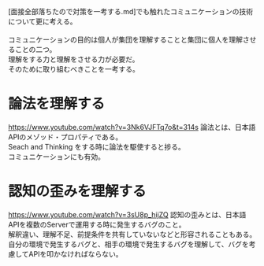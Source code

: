 [面接全部落ちたので対策を一考する.md]でも触れたコミュニケーションの技術について更に考える。<br>
<br>
コミュニケーションの目的は個人が集団を理解することと集団に個人を理解させることの二つ。<br>
理解をする力と理解をさせる力が必要だ。<br>
そのために取り組むべきことを一考する。<br>


# 論法を理解する
https://www.youtube.com/watch?v=3Nk6VJFTq7o&t=314s
論法とは、日本語APIのメゾッド・プロパティである。<br>
Seach and Thinking をする時に論法を駆使すると捗る。<br>
コミュニケーションにも有効。<br>


# 認知の歪みを理解する
https://www.youtube.com/watch?v=3sU8p_hijZQ
認知の歪みとは、日本語APIを複数のServerで運用する時に発生するバグのこと。<br>
解釈違い、理解不足、前提条件を共有していないなどと形容されることもある。<br>
自分の環境で発生するバグと、相手の環境で発生するバグを理解して、バグを考慮してAPIを叩かなければならない。<br>


## 